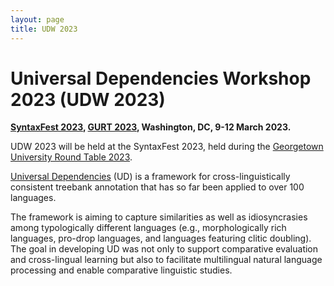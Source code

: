 ```yaml
---
layout: page
title: UDW 2023
---
```


# Universal Dependencies Workshop 2023 (UDW 2023)

**[SyntaxFest 2023](https://syntaxfest.github.io/), [GURT 2023](https://gurt.georgetown.edu/gurt-2023), Washington, DC, 9-12 March 2023.**

UDW 2023 will be held at the SyntaxFest 2023, held during the [Georgetown University Round Table
2023](https://gurt.georgetown.edu/gurt-2023).


[Universal Dependencies](http://universaldependencies.org/) (UD) is a
framework for cross-linguistically consistent treebank annotation that
has so far been applied to over 100 languages.

The framework is aiming to capture similarities as well as
idiosyncrasies among typologically different languages (e.g.,
morphologically rich languages, pro-drop languages, and languages
featuring clitic doubling). The goal in developing UD was not only to
support comparative evaluation and cross-lingual learning but also to
facilitate multilingual natural language processing and enable
comparative linguistic studies.

